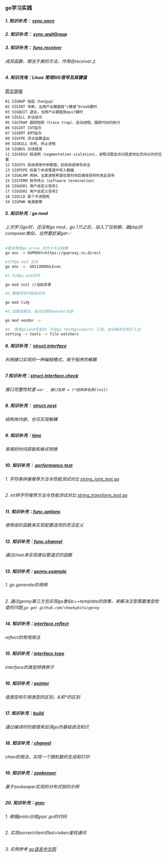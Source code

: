 ### go学习实践

##### 1.  知识补充： [sync.once](/sync.once/main.go)

##### 2. 知识补充： [sync.waitGroup](/sync.waitGroup/main.go)

##### 3. 知识补充： [func.receiver](/func.receiver/main.go) 
###### 成员函数，相当于类的方法，作用在receiver上

##### 4. 知识充电：Linux 常用SIG信号及其键值

[原文链接](https://blog.csdn.net/qq_38570571/article/details/79870441 "SIG信号") 
```
01 SIGHUP 挂起（hangup）
02 SIGINT 中断，当用户从键盘按^c键或^break键时
03 SIGQUIT 退出，当用户从键盘按quit键时
04 SIGILL 非法指令
05 SIGTRAP 跟踪陷阱（trace trap），启动进程，跟踪代码的执行
06 SIGIOT IOT指令
07 SIGEMT EMT指令
08 SIGFPE 浮点运算溢出
09 SIGKILL 杀死、终止进程
10 SIGBUS 总线错误
11 SIGSEGV 段违例（segmentation violation），进程试图去访问其虚地址空间以外的位置
12 SIGSYS 系统调用中参数错，如系统调用号非法
13 SIGPIPE 向某个非读管道中写入数据
14 SIGALRM 闹钟。当某进程希望在某时间后接收信号时发此信号
15 SIGTERM 软件终止（software termination）
16 SIGUSR1 用户自定义信号1
17 SIGUSR2 用户自定义信号2
18 SIGCLD 某个子进程死
19 SIGPWR 电源故障
```

##### 5. 知识补充：go mod
###### 上次学习go时，还没有go mod，go 1.11之后，加入了包依赖，跟php的composer类似，当然要赶紧get✅

```bash
#首先修改go proxy 改为七牛云镜像
go env -w GOPROXY=https://goproxy.cn,direct

#打开go mod 支持
go env -w  GO111MODULE=on

#1.生成go.mod文件

go mod init //当前目录

#2.整理项目中缺失的包

go mod tidy

#3.加载依赖包，自动归档到vendor目录

go mod vendor -v

#4. 使用goland开发时，开启go fmt和goimports 工具，自动格式化和引入包
setting -> tools -> file watchers

```
##### 6. 知识补充： [struct.interface](/struct.interface/main.go) 
###### 利用接口实现的一种编程模式，用于程序的解耦

##### 7.知识补充：[struct.interface.check](/struct.interface.check/main.go)
###### 接口完整性检查 `var _ 接口名称 = (*结构体名称)(nil)`

##### 8. 知识补充： [struct.nest](/struct.nest/main.go) 
###### 结构体内嵌，也可实现解耦

##### 9. 知识补充：[time](/time/main.go)
###### 常用的时间获取和格式转换

##### 10. 知识补充： [performance.test](/performance.test)
###### 1. 字符串拼接推荐方法与性能测试对比 [string_joint_test.go](/performance.test/string_joint_test.go)
###### 2. int转字符推荐方法与性能测试对比 [string_transform_test.go](/performance.test/string_transform_test.go)

##### 11. 知识补充：[func.options](/func.options)
###### 使用高阶函数来实现配置选项的灵活定义

##### 12. 知识补充：[func.channel](/func.channel)
###### 通过chan来实现类似管道式的函数

##### 13. 知识补充：[genny.example](/genny.example)
###### 1. go generate的用例
###### 2. 通过genny第三方包实现go类似c++template的效果，来解决泛型需要类型检查的问题,`go get github.com/cheekybits/genny`

##### 14. 知识补充：[interface.reflect](/interface.reflect/main.go)
###### reflect的常用用法

##### 15. 知识补充：[interface.type](/interface.type/main.go)
###### interface的类型转换例子

##### 16. 知识补充：[pointer](/pointer/main.go)
###### 值类型和引用类型的区别，&和*的区别

##### 17. 知识补充：[build](/notic/build)
###### 通过编译时的报错来加深go的基础语法知识

##### 18. 知识补充：[channel](/chan.rand)
###### chan的用法，实现一个随机数的生成和打印

##### 19. 知识补充：[zookeeper](/zookeeper.lock)
###### 基于zookeeper实现的分布式锁的示例

##### 20. 知识补充：[grpc](/grpc-example)
###### 1. 根据proto分成grpc go的代码
###### 2. 实现server/client的ssl+token鉴权通讯
###### 3. 实例参考 [go语言中文网](http://www.topgoer.com/%E5%BE%AE%E6%9C%8D%E5%8A%A1/gRPC/)

